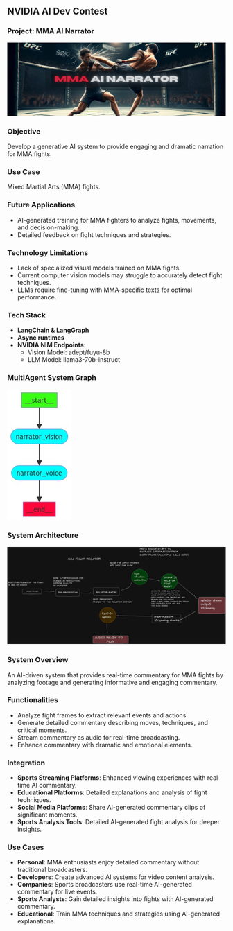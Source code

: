 ## NVIDIA AI Dev Contest

### Project: MMA AI Narrator

![MMA Narrator Project Illustration](./assets/banner.png)

### Objective
Develop a generative AI system to provide engaging and dramatic narration for MMA fights.

### Use Case
Mixed Martial Arts (MMA) fights.

### Future Applications
- AI-generated training for MMA fighters to analyze fights, movements, and decision-making.
- Detailed feedback on fight techniques and strategies.

### Technology Limitations
- Lack of specialized visual models trained on MMA fights.
- Current computer vision models may struggle to accurately detect fight techniques.
- LLMs require fine-tuning with MMA-specific texts for optimal performance.

### Tech Stack
- **LangChain & LangGraph**
- **Async runtimes**
- **NVIDIA NIM Endpoints:**
  - Vision Model: adept/fuyu-8b
  - LLM Model: llama3-70b-instruct

### MultiAgent System Graph
![LangGraph Illustration](./architecture/graph_visualization.png)

### System Architecture
![System Architecture](./architecture/end_to_end_system.png)

### System Overview
An AI-driven system that provides real-time commentary for MMA fights by analyzing footage and generating informative and engaging commentary.

### Functionalities
- Analyze fight frames to extract relevant events and actions.
- Generate detailed commentary describing moves, techniques, and critical moments.
- Stream commentary as audio for real-time broadcasting.
- Enhance commentary with dramatic and emotional elements.

### Integration
- **Sports Streaming Platforms**: Enhanced viewing experiences with real-time AI commentary.
- **Educational Platforms**: Detailed explanations and analysis of fight techniques.
- **Social Media Platforms**: Share AI-generated commentary clips of significant moments.
- **Sports Analysis Tools**: Detailed AI-generated fight analysis for deeper insights.

### Use Cases
- **Personal**: MMA enthusiasts enjoy detailed commentary without traditional broadcasters.
- **Developers**: Create advanced AI systems for video content analysis.
- **Companies**: Sports broadcasters use real-time AI-generated commentary for live events.
- **Sports Analysts**: Gain detailed insights into fights with AI-generated commentary.
- **Educational**: Train MMA techniques and strategies using AI-generated explanations.